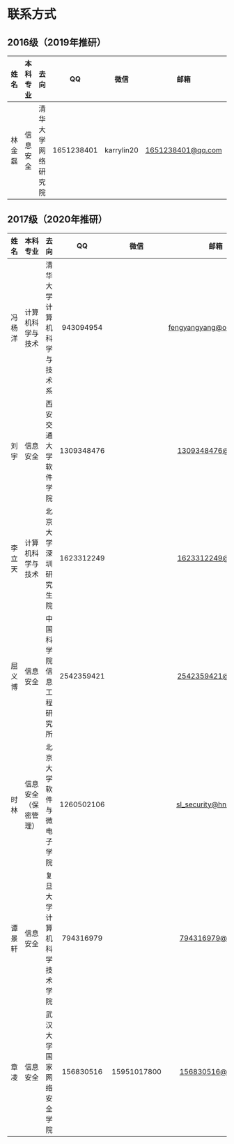 # 联系方式

<!-- 请按照姓名拼音排序 -->


## 2016级（2019年推研）

| 姓名 | 本科专业|去向 |  QQ  | 微信 | 邮箱 | 网站 |
| :--: | :-----:|:------: | :--: | :--: | :--: | :--: |
|林金磊|信息安全|清华大学网络研究院|1651238401|karrylin20|1651238401@qq.com|www.linjinlei.cn|


## 2017级（2020年推研）

| 姓名 | 本科专业|去向 |  QQ  | 微信 | 邮箱 | 网站 |
| :--: | :-----:|:------: | :--: | :--: | :--: | :--: |
|冯杨洋|计算机科学与技术|清华大学计算机科学与技术系|943094954|      |fengyangyang@outlook.com|      |
|刘宇|信息安全|西安交通大学软件学院|1309348476|      |1309348476@qq.com|      |
|李立天|计算机科学与技术|北京大学深圳研究生院|1623312249|      |1623312249@qq.com|      |
|屈义博|信息安全|中国科学院信息工程研究所|2542359421|      |2542359421@qq.com|      |
|时林|信息安全（保密管理）|北京大学软件与微电子学院|1260502106|      |sl_security@hnu.edu.cn|      |
|谭景轩|信息安全|复旦大学计算机科学技术学院|794316979|      |794316979@qq.com|      |
|章凌|信息安全|武汉大学国家网络安全学院|156830516|15951017800|156830516@qq.com|      |
